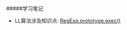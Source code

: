 #####学习笔记  
* LL算法涉及知识点: [RegExp.prototype.exec()](https://developer.mozilla.org/zh-CN/docs/Web/JavaScript/Reference/Global_Objects/RegExp/exec)